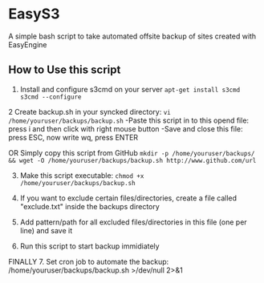 # EasyS3

A simple bash script to take automated offsite backup of sites created with EasyEngine

## How to Use this script

1. Install and configure s3cmd on your server
`apt-get install s3cmd
s3cmd --configure`

2 Create backup.sh in your syncked directory:
`vi /home/youruser/backups/backup.sh`
-Paste this script in to this opend file: press i and then click with right mouse button
-Save and close this file: press ESC, now write wq, press ENTER

OR
Simply copy this script from GitHub
`mkdir -p /home/youruser/backups/ && wget -O /home/youruser/backups/backup.sh http://www.github.com/url`

3. Make this script executable:
`chmod +x /home/youruser/backups/backup.sh`

4. If you want to exclude certain files/directories, create a file called "exclude.txt" inside the backups directory
5. Add pattern/path for all excluded files/directories in this file (one per line) and save it
6. Run this script to start backup immidiately

FINALLY
7. Set cron job to automate the backup: /home/youruser/backups/backup.sh >/dev/null 2>&1

